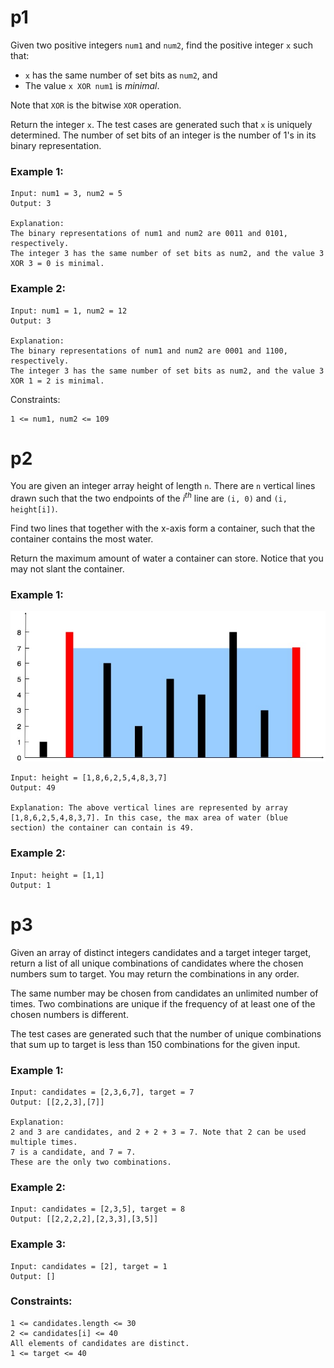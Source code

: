 # p1 

Given two positive integers `num1` and `num2`, find the positive integer `x` such that:
- `x` has the same number of set bits as `num2`, and
- The value `x XOR num1` is *minimal*.

Note that `XOR` is the bitwise `XOR` operation.

Return the integer `x`. The test cases are generated such that `x` is uniquely determined.
The number of set bits of an integer is the number of 1's in its binary representation.

 

### Example 1:
```
Input: num1 = 3, num2 = 5
Output: 3

Explanation:
The binary representations of num1 and num2 are 0011 and 0101, respectively.
The integer 3 has the same number of set bits as num2, and the value 3 XOR 3 = 0 is minimal.
```


### Example 2:
```
Input: num1 = 1, num2 = 12
Output: 3

Explanation:
The binary representations of num1 and num2 are 0001 and 1100, respectively.
The integer 3 has the same number of set bits as num2, and the value 3 XOR 1 = 2 is minimal.
```
 

Constraints:

```
1 <= num1, num2 <= 109
```

# p2

You are given an integer array height of length `n`. There are `n` vertical lines drawn such that the two endpoints of the $i^{th}$ line are `(i, 0)` and `(i, height[i])`.

Find two lines that together with the x-axis form a container, such that the container contains the most water.

Return the maximum amount of water a container can store.
Notice that you may not slant the container.

### Example 1:
![alt text](image.png)
```
Input: height = [1,8,6,2,5,4,8,3,7]
Output: 49

Explanation: The above vertical lines are represented by array [1,8,6,2,5,4,8,3,7]. In this case, the max area of water (blue section) the container can contain is 49.
```

### Example 2:
```
Input: height = [1,1]
Output: 1
```

# p3
Given an array of distinct integers candidates and a target integer target, return a list of all unique combinations of candidates where the chosen numbers sum to target. You may return the combinations in any order.

The same number may be chosen from candidates an unlimited number of times. Two combinations are unique if the
frequency
of at least one of the chosen numbers is different.

The test cases are generated such that the number of unique combinations that sum up to target is less than 150 combinations for the given input.

### Example 1:
```
Input: candidates = [2,3,6,7], target = 7
Output: [[2,2,3],[7]]

Explanation:
2 and 3 are candidates, and 2 + 2 + 3 = 7. Note that 2 can be used multiple times.
7 is a candidate, and 7 = 7.
These are the only two combinations.
```

### Example 2:
```
Input: candidates = [2,3,5], target = 8
Output: [[2,2,2,2],[2,3,3],[3,5]]
```

### Example 3:
```
Input: candidates = [2], target = 1
Output: []
```
 

### Constraints:
```
1 <= candidates.length <= 30
2 <= candidates[i] <= 40
All elements of candidates are distinct.
1 <= target <= 40
```